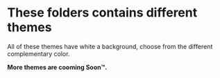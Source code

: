 # These folders contains different themes
All of these themes have white a background, choose from the different complementary color.

**More themes are cooming Soon™.**